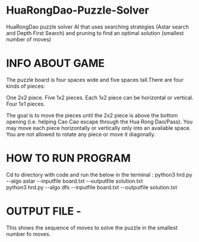 # HuaRongDao-Puzzle-Solver
HuaRongDao puzzle solver AI that uses searching strategies (Astar search and Depth First Search) and pruning to find an optimal solution (smallest number of moves)

# INFO ABOUT GAME

The puzzle board is four spaces wide and five spaces tall.There are four kinds of pieces:

One 2x2 piece.
Five 1x2 pieces. Each 1x2 piece can be horizontal or vertical.
Four 1x1 pieces.

The goal is to move the pieces until the 2x2 piece is above the bottom opening (i.e. helping Cao Cao escape through the Hua Rong Dao/Pass). You may move each piece horizontally or vertically only into an available space. You are not allowed to rotate any piece or move it diagonally.

# HOW TO RUN PROGRAM 
Cd to directory with code and run the below in the terminal :
    python3 hrd.py --algo astar --inputfile board.txt --outputfile solution.txt  
    python3 hrd.py --algo dfs --inputfile board.txt --outputfile solution.txt
    
    
# OUTPUT FILE -
This shows the sequence of moves to solve the puzzle in the smallest number fo moves. 
